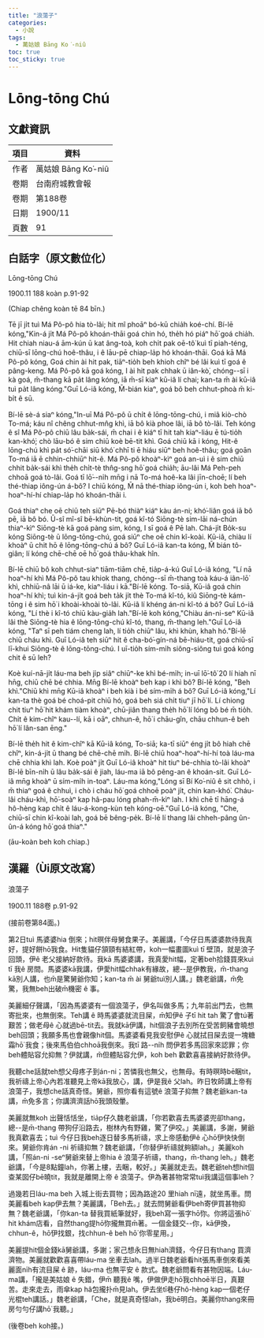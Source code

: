 ```yaml
---
title: "浪蕩子"
categories:
  - 小說
tags:
  - 萬姑娘 Bāng Ko͘-niû
toc: true
toc_sticky: true
---
```


# Lōng-tōng Chú

## 文獻資訊

| 項目 | 資料 |
|---|---|
| 作者 | 萬姑娘 Bāng Ko͘-niû |
| 卷期 | 台南府城教會報 |
| 卷期 | 第188卷 |
| 日期 | 1900/11 |
| 頁數 | 91 |

## 白話字（原文數位化）

Lōng-tōng Chú

1900.11 188 koàn p.91-92

(Chiap chêng koàn tē 84 bīn.)

Tē jī ji̍t tuì Má Pô-pô hia tò-lâi; hit mî phoāⁿ bó-kū chia̍h koé-chí. Bí-lē kóng,"Kin-á ji̍t Má Pô-pô khoán-thāi goá chin hó, the̍h hó piáⁿ hō͘ goá chia̍h. Hit chiah niau-á ām-kún ū kat âng-toà, koh chi̍t pak oē-tô͘ kuì tī piah-téng, chiū-sī lōng-chú hoê-thâu, i ê lāu-pē chiap-la̍p hó khoán-thāi. Goá kā Má Pô-pô kóng, Goá chin ài hit pak, tiāⁿ-tio̍h beh khioh chîⁿ bé lâi kuì tī goá ê pâng-keng. Má Pô-pô kā goá kóng, I ài hit pak chhak ū iân-kò͘, chóng--sī i kà goá, m̄-thang kā pa̍t lâng kóng, iā m̄-sī kiaⁿ kū-iâ lí chai; kan-ta m̄ ài kū-iâ tuì pa̍t lâng kóng."Guī Ló-iâ kóng, M̄-bián kiaⁿ, goá bô beh chhut-phoà m̄ ki-bi̍t ê sū.

Bí-lē sè-á siaⁿ kóng,"In-uī Má Pô-pô ū chi̍t ê lōng-tōng-chú, i miâ kiò-chò To-má; káu nî chêng chhut-mn̂g khì, iā bô kià phoe lâi, iā bô tò-lâi. Teh kóng ê sî Má Pô-pô chiū lâu ba̍k-sái, m̄ chai i ê kiáⁿ tī hit tah kiaⁿ-liáu ē tú-tio̍h kan-khó͘; chò lāu-bó ê sim chiū koè bē-tit khì. Goá chiū kā i kóng, Hit-ê lōng-chú khì pa̍t só͘-chāi siū khó͘ chhī ti ē hiáu siūⁿ beh hoê-thâu; goá goān To-má iā ē chhin-chhiūⁿ hit-ê. Má Pô-pô khoàⁿ-kìⁿ goá an-uì i ê sim chiū chhit ba̍k-sái khì the̍h chi̍t-tè thn̂g-sng hō͘ goá chia̍h; āu-lâi Má Peh-peh chhoā goá tò-lâi. Goá tī lō͘--ni̍h mn̄g i nā To-má hoê-ka lâi jīn-choē; lí beh thé-thiap iông-ún á-bô? I chiū kóng, M̄ nā thé-thiap iông-ún i, koh beh hoaⁿ-hoaⁿ-hí-hí chiap-la̍p hó khoán-thāi i.

Goá thiaⁿ che oē chiū teh siūⁿ Pē-bó thiàⁿ kiáⁿ kàu án-ni; khó͘-liân goá iā bô pē, iā bô bó. Ū-sî mî-sî bē-khùn-tit, goá kî-tó Siōng-tè sim-lāi ná-chún thiaⁿ-kìⁿ Siōng-tè kā goá pàng sim, kóng, I sī goá ê Pē lah. Chá-ji̍t Bo̍k-su kóng Siōng-tè ū lōng-tōng-chú, goá siūⁿ che oē chin kî-koài. Kū-iâ, chiàu lí khoàⁿ ū chit hō ê lōng-tōng-chú á bô? Guī Ló-iâ kan-ta kóng, M̄ bián tô-giân; lí kóng chē-chē oē hō͘ goá thâu-khak hîn.

Bí-lē chiū bô koh chhut-siaⁿ tiām-tiām chē, tia̍p-á-kú Guī Ló-iâ kóng, "Lí nā hoaⁿ-hí khì Má Pô-pô tau khiok thang, chóng--sī m̄-thang toà káu-á iân-lō͘ khì, chhiū-nâ lāi ū iá-ke, kiaⁿ-liáu i kā."Bí-lē kóng. To-siā, Kū-iâ goá chin hoaⁿ-hí khì; tuì kin-á-ji̍t goá beh ta̍k ji̍t thè To-má kî-tó, kiû Siōng-tè kám-tōng i ê sim hō͘ i khoài-khoài tò-lâi. Kū-iâ lí khéng án-ni kî-tó á bô? Guī Ló-iâ kóng, "Lí thè i kî-tó chiū kàu-gia̍h lah."Bí-lē koh kóng,"Chiàu án-ni-seⁿ Kū-iâ lâi thè Siōng-tè hia ê lōng-tōng-chú kî-tó, thang, m̄-thang leh."Guī Ló-iâ kóng, "Taⁿ sī peh tiám cheng lah, lí tio̍h chiūⁿ lâu, khì khùn, khah hó."Bí-lē chiū cháu khì. Guī Ló-iâ teh siūⁿ hit ê cha-bó͘-gín-ná bē-hiáu-tit, goá chiū-sī lī-khui Siōng-tè ê lōng-tōng-chú. I uī-tio̍h sím-mi̍h siông-siông tuì goá kóng chit ê sū leh?

Koè kuí-nā-ji̍t láu-ma beh ji̍p siâⁿ chiūⁿ-ke khì bé-mi̍h; in-uī lō͘-tô͘ 20 lí hiah nī hn̄g, chiū chē bé chhia. Mn̄g Bí-lē khoàⁿ beh kap i khì bô? Bí-lē kóng, "Beh khì."Chiū khì mn̄g Kū-iâ khoàⁿ i beh kià i bé sím-mi̍h á bô? Guī Ló-iâ kóng,"Lí kan-ta thè goá bé choá-pit chiū hó, goá beh siá chi̍t tiuⁿ jī hō͘ lí. Lí chiong chit tiuⁿ hō͘ hit khám tiàm khoàⁿ, chū-jiân thang the̍h hō͘ lí lóng bô bé m̄ tio̍h. Chi̍t ê kim-chîⁿ kau--lí, kā i oāⁿ, chhun-ê, hō͘ i chāu-gîn, chāu chhun-ê beh hō͘ lí lân-san ēng."

Bí-lē the̍h hit ê kim-chîⁿ kā Kū-iâ kóng, To-siā; ka-tī siūⁿ éng ji̍t bô hiah chē chîⁿ, kin-á-ji̍t ū thang bé chē-chē mi̍h. Bí-lē chiū hoaⁿ-hoaⁿ-hí-hí toà láu-ma chē chhia khì lah. Koè poàⁿ ji̍t Guī Ló-iâ khoàⁿ hit tiuⁿ bé-chhia tò-lâi khoàⁿ Bí-lē bīn-ni̍h ū lâu ba̍k-sái ê jiah, láu-ma iā bô pêng-an ê khoán-sit. Guī Ló-iâ mn̄g khoàⁿ ū sím-mi̍h in-toaⁿ. Láu-ma kóng,"Lóng sī Bí Ko͘-niû ê sit chhò, i m̄ thiaⁿ goá ê chhuì, i chò i cháu hō͘ goá chhoē poàⁿ ji̍t, chin kan-khó͘. Cháu-lâi cháu-khì, hō͘-soàⁿ kap hâ-pau lóng phah-m̄-kìⁿ lah. I khì chē tī hāng-á hô-hèng kap chi̍t ê láu-á-kong-kùn teh kóng-oē."Guī Ló-iâ kóng, "Che, chiū-sī chin kî-koài lah, goá bē bêng-pe̍k. Bí-lē lí thang lâi chheh-pâng ûn-ûn-á kóng hō͘ goá thiaⁿ."

(āu-koàn beh koh chiap.)

## 漢羅（Ùi原文改寫）

浪蕩子

1900.11 188卷 p.91-92

(接前卷第84面。)

第2日tuì 馬婆婆hia 倒來；hit暝伴母舅食果子。美麗講，「今仔日馬婆婆款待我真好，提好餅hō͘我食。Hit隻貓仔頷頸有結紅帶，koh一幅畫圖kuì tī 壁頂，就是浪子回頭，伊ê 老父接納好款待。我kā 馬婆婆講，我真愛hit幅，定著beh拾錢買來kuì tī 我ê 房間。馬婆婆kā我講，伊愛hit幅chhak有緣故，總--是伊教我，m̄-thang kā別人講，也m̄是驚舅爺你知；kan-ta m̄ ài 舅爺tuì別人講。」魏老爺講，m̄免驚，我無beh出破m̄機密 ê 事。

美麗細仔聲講，「因為馬婆婆有一個浪蕩子，伊名叫做多馬；九年前出門去，也無寄批來，也無倒來。Teh講 ê 時馬婆婆就流目屎，m̄知伊ê 子tī hit tah 驚了會tú著艱苦；做老母ê 心就過bē-tit去。我就kā伊講，hit個浪子去別所在受苦飼豬會曉想beh回頭；我願多馬也會親像hit個。馬婆婆看見我安慰伊ê 心就拭目屎去提一塊糖霜hō͘ 我食；後來馬伯伯chhoā我倒來。我tī 路--ni̍h 問伊若多馬回家來認罪；你beh體貼容允抑無？伊就講，m̄但體貼容允伊，koh beh 歡歡喜喜接納好款待伊。

我聽che話就teh想父母疼子到án-ni；苦憐我也無父，也無母。有時暝時bē睏tit，我祈禱上帝心內若准聽見上帝kā我放心，講，伊是我ê 父lah。昨日牧師講上帝有浪蕩子，我想che話真奇怪。舅爺，照你看有這號ê 浪蕩子抑無？魏老爺kan-ta 講，m̄免多言；你講濟濟話hō͘我頭殼暈。

美麗就無koh 出聲恬恬坐，tia̍p仔久魏老爺講，「你若歡喜去馬婆婆兜卻thang，總--是m̄-thang 帶狗仔沿路去，樹林內有野雞，驚了伊咬。」美麗講，多謝，舅爺我真歡喜去；tuì 今仔日我beh逐日替多馬祈禱，求上帝感動伊ê 心hō͘伊快快倒來。舅爺你肯án -ni 祈禱抑無？魏老爺講，「你替伊祈禱就夠額lah。」美麗koh 講，「照án-ni -seⁿ舅爺來替上帝hia ê 浪蕩子祈禱，thang，m̄-thang leh。」魏老爺講，「今是8點鐘lah，你著上樓，去睏，較好。」美麗就走去。魏老爺teh想hit個查某囡仔bē曉tit，我就是離開上帝 ê 浪蕩子。伊為著甚物常常tuì我講這個事leh？

過幾若日láu-ma beh 入城上街去買物；因為路途20 里hiah nī遠，就坐馬車。問美麗看beh kap伊去無？美麗講，「Beh去。」就去問舅爺看伊beh寄伊買甚物抑無？魏老爺講，「你kan-ta 替我買紙筆就好，我beh寫一張字hō͘你。你將這張hō͘ hit khám店看，自然thang提hō͘你攏無買m̄著。一個金錢交--你，kā伊換，chhun-ê，hō͘伊找銀，找chhun-ê beh hō͘ 你零星用。」

美麗提hit個金錢kā舅爺講，多謝；家己想永日無hiah濟錢，今仔日有thang 買濟濟物。美麗就歡歡喜喜帶láu-ma 坐車去lah。過半日魏老爺看hit張馬車倒來看美麗面ni̍h有流目屎 ê 跡，láu-ma 也無平安 ê 款式。魏老爺問看有甚物因端。Láu-ma講，「攏是美姑娘 ê 失錯，伊m̄ 聽我ê 嘴，伊做伊走hō͘我chhoē半日，真艱苦。走來走去，雨傘kap hâ包攏扑m̄見lah。伊去坐tī巷仔hô-hèng kap一個老仔光棍teh講話。」魏老爺講，「Che，就是真奇怪lah，我bē明白。美麗你thang來冊房勻勻仔講hō͘ 我聽。」

(後卷beh koh接。)
